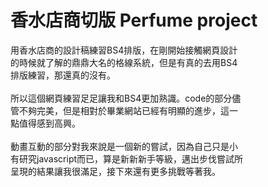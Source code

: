 # 香水店商切版 Perfume project
 用香水店商的設計稿練習BS4排版，在剛開始接觸網頁設計<br>的時候就了解的鼎鼎大名的格線系統，但是有真的去用BS4<br>排版練習，那還真的沒有。<br><br>所以這個網頁練習足足讓我和BS4更加熟識。code的部分儘<br>管不夠完美，但是相對於畢業網站已經有明顯的進步，這一<br>點值得感到高興。<br><br>
動畫互動的部分對我來說是一個新的嘗試，因為自己只是小<br>有研究javascript而已，算是新新新手等級，邁出步伐嘗試所<br>呈現的結果讓我很滿足，接下來還有更多挑戰等著我。
